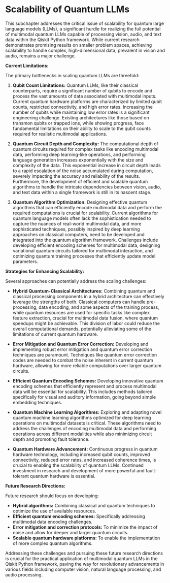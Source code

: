 # Scalability of Quantum LLMs

This subchapter addresses the critical issue of scalability for quantum large language models (LLMs), a significant hurdle for realizing the full potential of multimodal quantum LLMs capable of processing vision, audio, and text data within the Qiskit Python framework.  While current research demonstrates promising results on smaller problem spaces, achieving scalability to handle complex, high-dimensional data, prevalent in vision and audio, remains a major challenge.

**Current Limitations:**

The primary bottlenecks in scaling quantum LLMs are threefold:

1. **Qubit Count Limitations:**  Quantum LLMs, like their classical counterparts, require a significant number of qubits to encode and process the vast amounts of data associated with multimodal inputs.  Current quantum hardware platforms are characterized by limited qubit counts, restricted connectivity, and high error rates. Increasing the number of qubits while maintaining low error rates is a significant engineering challenge.  Existing architectures like those based on transmon qubits or trapped ions, while showing progress, face fundamental limitations on their ability to scale to the qubit counts required for realistic multimodal applications.

2. **Quantum Circuit Depth and Complexity:**  The computational depth of quantum circuits required for complex tasks like encoding multimodal data, performing deep learning-like operations, and performing language generation increases exponentially with the size and complexity of the data. This exponential increase in circuit depth leads to a rapid escalation of the noise accumulated during computation, severely impacting the accuracy and reliability of the results.  Furthermore, the development of efficient and scalable quantum algorithms to handle the intricate dependencies between vision, audio, and text data within a single framework is still in its nascent stage.

3. **Quantum Algorithm Optimization:**  Designing effective quantum algorithms that can efficiently encode multimodal data and perform the required computations is crucial for scalability.  Current algorithms for quantum language models often lack the sophistication needed to capture the nuances of real-world multimodal data, and more sophisticated techniques, possibly inspired by deep learning approaches on classical computers, need to be developed and integrated into the quantum algorithm framework.  Challenges include developing efficient encoding schemes for multimodal data, designing variational quantum circuits tailored for multimodal interaction, and optimizing quantum training processes that efficiently update model parameters.

**Strategies for Enhancing Scalability:**

Several approaches can potentially address the scaling challenges:

* **Hybrid Quantum-Classical Architectures:**  Combining quantum and classical processing components in a hybrid architecture can effectively leverage the strengths of both.  Classical computers can handle pre-processing, data encoding, and some aspects of the training process, while quantum resources are used for specific tasks like complex feature extraction, crucial for multimodal data fusion, where quantum speedups might be achievable. This division of labor could reduce the overall computational demands, potentially alleviating some of the limitations of current quantum hardware.

* **Error Mitigation and Quantum Error Correction:** Developing and implementing robust error mitigation and quantum error correction techniques are paramount.  Techniques like quantum error correction codes are needed to combat the noise inherent in current quantum hardware, allowing for more reliable computations over larger quantum circuits.

* **Efficient Quantum Encoding Schemes:**  Developing innovative quantum encoding schemes that efficiently represent and process multimodal data will be essential for scalability.  This includes methods tailored specifically for visual and auditory information, going beyond simple embedding techniques.

* **Quantum Machine Learning Algorithms:**  Exploring and adapting novel quantum machine learning algorithms optimized for deep learning operations on multimodal datasets is critical. These algorithms need to address the challenges of encoding multimodal data and performing operations across different modalities while also minimizing circuit depth and promoting fault tolerance.

* **Quantum Hardware Advancement:**  Continuous progress in quantum hardware technology, including increased qubit counts, improved connectivity, reduced error rates, and increased coherence times, is crucial to enabling the scalability of quantum LLMs. Continued investment in research and development of more powerful and fault-tolerant quantum hardware is essential.


**Future Research Directions:**

Future research should focus on developing:

* **Hybrid algorithms:** Combining classical and quantum techniques to optimize the use of available resources.
* **Efficient quantum encoding schemes:** Specifically addressing multimodal data encoding challenges.
* **Error mitigation and correction protocols:** To minimize the impact of noise and allow for deeper and larger quantum circuits.
* **Scalable quantum hardware platforms:**  To enable the implementation of more complex quantum algorithms.

Addressing these challenges and pursuing these future research directions is crucial for the practical application of multimodal quantum LLMs in the Qiskit Python framework, paving the way for revolutionary advancements in various fields including computer vision, natural language processing, and audio processing.


<a id='chapter-6-subchapter-5'></a>
